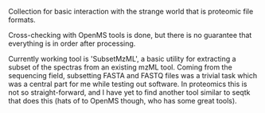 Collection for basic interaction with the strange world that is proteomic file formats.

Cross-checking with OpenMS tools is done, but there is no guarantee that everything is in order after
processing.

Currently working tool is 'SubsetMzML', a basic utility for extracting a subset of the spectras from
an existing mzML tool. Coming from the sequencing field, subsetting FASTA and FASTQ files was a trivial
task which was a central part for me while testing out software. In proteomics this is not so straight-forward,
and I have yet to find another tool similar to seqtk that does this (hats of to OpenMS though, who has some
great tools).

